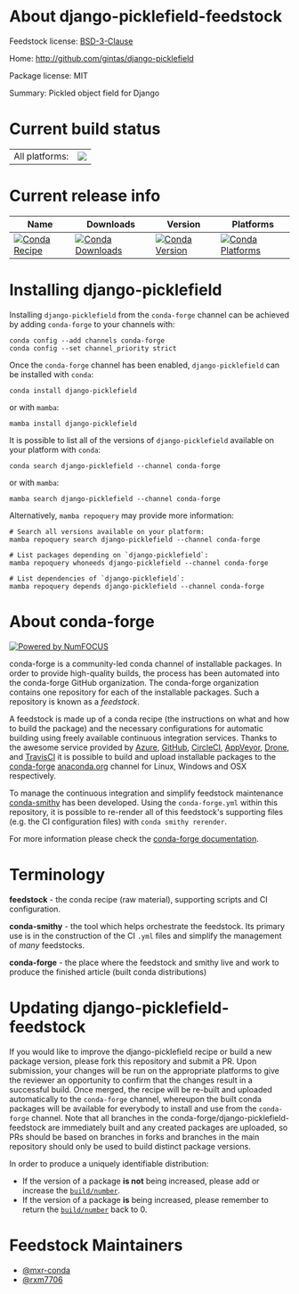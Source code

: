About django-picklefield-feedstock
==================================

Feedstock license: [BSD-3-Clause](https://github.com/conda-forge/django-picklefield-feedstock/blob/main/LICENSE.txt)

Home: http://github.com/gintas/django-picklefield

Package license: MIT

Summary: Pickled object field for Django

Current build status
====================


<table><tr><td>All platforms:</td>
    <td>
      <a href="https://dev.azure.com/conda-forge/feedstock-builds/_build/latest?definitionId=15138&branchName=main">
        <img src="https://dev.azure.com/conda-forge/feedstock-builds/_apis/build/status/django-picklefield-feedstock?branchName=main">
      </a>
    </td>
  </tr>
</table>

Current release info
====================

| Name | Downloads | Version | Platforms |
| --- | --- | --- | --- |
| [![Conda Recipe](https://img.shields.io/badge/recipe-django--picklefield-green.svg)](https://anaconda.org/conda-forge/django-picklefield) | [![Conda Downloads](https://img.shields.io/conda/dn/conda-forge/django-picklefield.svg)](https://anaconda.org/conda-forge/django-picklefield) | [![Conda Version](https://img.shields.io/conda/vn/conda-forge/django-picklefield.svg)](https://anaconda.org/conda-forge/django-picklefield) | [![Conda Platforms](https://img.shields.io/conda/pn/conda-forge/django-picklefield.svg)](https://anaconda.org/conda-forge/django-picklefield) |

Installing django-picklefield
=============================

Installing `django-picklefield` from the `conda-forge` channel can be achieved by adding `conda-forge` to your channels with:

```
conda config --add channels conda-forge
conda config --set channel_priority strict
```

Once the `conda-forge` channel has been enabled, `django-picklefield` can be installed with `conda`:

```
conda install django-picklefield
```

or with `mamba`:

```
mamba install django-picklefield
```

It is possible to list all of the versions of `django-picklefield` available on your platform with `conda`:

```
conda search django-picklefield --channel conda-forge
```

or with `mamba`:

```
mamba search django-picklefield --channel conda-forge
```

Alternatively, `mamba repoquery` may provide more information:

```
# Search all versions available on your platform:
mamba repoquery search django-picklefield --channel conda-forge

# List packages depending on `django-picklefield`:
mamba repoquery whoneeds django-picklefield --channel conda-forge

# List dependencies of `django-picklefield`:
mamba repoquery depends django-picklefield --channel conda-forge
```


About conda-forge
=================

[![Powered by
NumFOCUS](https://img.shields.io/badge/powered%20by-NumFOCUS-orange.svg?style=flat&colorA=E1523D&colorB=007D8A)](https://numfocus.org)

conda-forge is a community-led conda channel of installable packages.
In order to provide high-quality builds, the process has been automated into the
conda-forge GitHub organization. The conda-forge organization contains one repository
for each of the installable packages. Such a repository is known as a *feedstock*.

A feedstock is made up of a conda recipe (the instructions on what and how to build
the package) and the necessary configurations for automatic building using freely
available continuous integration services. Thanks to the awesome service provided by
[Azure](https://azure.microsoft.com/en-us/services/devops/), [GitHub](https://github.com/),
[CircleCI](https://circleci.com/), [AppVeyor](https://www.appveyor.com/),
[Drone](https://cloud.drone.io/welcome), and [TravisCI](https://travis-ci.com/)
it is possible to build and upload installable packages to the
[conda-forge](https://anaconda.org/conda-forge) [anaconda.org](https://anaconda.org/)
channel for Linux, Windows and OSX respectively.

To manage the continuous integration and simplify feedstock maintenance
[conda-smithy](https://github.com/conda-forge/conda-smithy) has been developed.
Using the ``conda-forge.yml`` within this repository, it is possible to re-render all of
this feedstock's supporting files (e.g. the CI configuration files) with ``conda smithy rerender``.

For more information please check the [conda-forge documentation](https://conda-forge.org/docs/).

Terminology
===========

**feedstock** - the conda recipe (raw material), supporting scripts and CI configuration.

**conda-smithy** - the tool which helps orchestrate the feedstock.
                   Its primary use is in the construction of the CI ``.yml`` files
                   and simplify the management of *many* feedstocks.

**conda-forge** - the place where the feedstock and smithy live and work to
                  produce the finished article (built conda distributions)


Updating django-picklefield-feedstock
=====================================

If you would like to improve the django-picklefield recipe or build a new
package version, please fork this repository and submit a PR. Upon submission,
your changes will be run on the appropriate platforms to give the reviewer an
opportunity to confirm that the changes result in a successful build. Once
merged, the recipe will be re-built and uploaded automatically to the
`conda-forge` channel, whereupon the built conda packages will be available for
everybody to install and use from the `conda-forge` channel.
Note that all branches in the conda-forge/django-picklefield-feedstock are
immediately built and any created packages are uploaded, so PRs should be based
on branches in forks and branches in the main repository should only be used to
build distinct package versions.

In order to produce a uniquely identifiable distribution:
 * If the version of a package **is not** being increased, please add or increase
   the [``build/number``](https://docs.conda.io/projects/conda-build/en/latest/resources/define-metadata.html#build-number-and-string).
 * If the version of a package **is** being increased, please remember to return
   the [``build/number``](https://docs.conda.io/projects/conda-build/en/latest/resources/define-metadata.html#build-number-and-string)
   back to 0.

Feedstock Maintainers
=====================

* [@mxr-conda](https://github.com/mxr-conda/)
* [@rxm7706](https://github.com/rxm7706/)


<!-- dummy commit to enable rerendering -->

